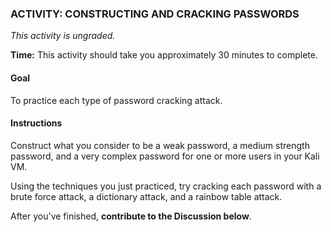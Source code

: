### ACTIVITY: CONSTRUCTING AND CRACKING PASSWORDS

*This activity is ungraded.*

**Time:** This activity should take you approximately 30 minutes to complete.

#### Goal

To practice each type of password cracking attack.

#### Instructions

Construct what you consider to be a weak password, a medium strength password, and a very complex password for one or more users in your Kali VM.

Using the techniques you just practiced, try cracking each password with a brute force attack, a dictionary attack, and a rainbow table attack.

After you've finished, **contribute to the Discussion below**.